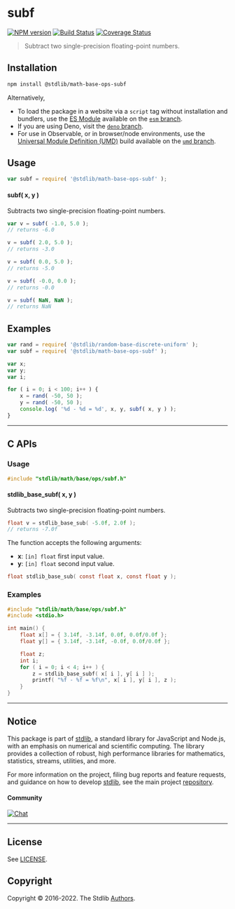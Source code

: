 <!--

@license Apache-2.0

Copyright (c) 2021 The Stdlib Authors.

Licensed under the Apache License, Version 2.0 (the "License");
you may not use this file except in compliance with the License.
You may obtain a copy of the License at

   http://www.apache.org/licenses/LICENSE-2.0

Unless required by applicable law or agreed to in writing, software
distributed under the License is distributed on an "AS IS" BASIS,
WITHOUT WARRANTIES OR CONDITIONS OF ANY KIND, either express or implied.
See the License for the specific language governing permissions and
limitations under the License.

-->

# subf

[![NPM version][npm-image]][npm-url] [![Build Status][test-image]][test-url] [![Coverage Status][coverage-image]][coverage-url] <!-- [![dependencies][dependencies-image]][dependencies-url] -->

> Subtract two single-precision floating-point numbers.

<!-- Section to include introductory text. Make sure to keep an empty line after the intro `section` element and another before the `/section` close. -->

<section class="intro">

</section>

<!-- /.intro -->

<!-- Package usage documentation. -->

<section class="installation">

## Installation

```bash
npm install @stdlib/math-base-ops-subf
```

Alternatively,

-   To load the package in a website via a `script` tag without installation and bundlers, use the [ES Module][es-module] available on the [`esm` branch][esm-url].
-   If you are using Deno, visit the [`deno` branch][deno-url].
-   For use in Observable, or in browser/node environments, use the [Universal Module Definition (UMD)][umd] build available on the [`umd` branch][umd-url].

</section>

<section class="usage">

## Usage

```javascript
var subf = require( '@stdlib/math-base-ops-subf' );
```

#### subf( x, y )

Subtracts two single-precision floating-point numbers.

```javascript
var v = subf( -1.0, 5.0 );
// returns -6.0

v = subf( 2.0, 5.0 );
// returns -3.0

v = subf( 0.0, 5.0 );
// returns -5.0

v = subf( -0.0, 0.0 );
// returns -0.0

v = subf( NaN, NaN );
// returns NaN
```

</section>

<!-- /.usage -->

<!-- Package usage notes. Make sure to keep an empty line after the `section` element and another before the `/section` close. -->

<section class="notes">

</section>

<!-- /.notes -->

<!-- Package usage examples. -->

<section class="examples">

## Examples

<!-- eslint no-undef: "error" -->

```javascript
var rand = require( '@stdlib/random-base-discrete-uniform' );
var subf = require( '@stdlib/math-base-ops-subf' );

var x;
var y;
var i;

for ( i = 0; i < 100; i++ ) {
    x = rand( -50, 50 );
    y = rand( -50, 50 );
    console.log( '%d - %d = %d', x, y, subf( x, y ) );
}
```

</section>

<!-- /.examples -->

<!-- C interface documentation. -->

* * *

<section class="c">

## C APIs

<!-- Section to include introductory text. Make sure to keep an empty line after the intro `section` element and another before the `/section` close. -->

<section class="intro">

</section>

<!-- /.intro -->

<!-- C usage documentation. -->

<section class="usage">

### Usage

```c
#include "stdlib/math/base/ops/subf.h"
```

#### stdlib_base_subf( x, y )

Subtracts two single-precision floating-point numbers.

```c
float v = stdlib_base_sub( -5.0f, 2.0f );
// returns -7.0f
```

The function accepts the following arguments:

-   **x**: `[in] float` first input value.
-   **y**: `[in] float` second input value.

```c
float stdlib_base_sub( const float x, const float y );
```

</section>

<!-- /.usage -->

<!-- C API usage notes. Make sure to keep an empty line after the `section` element and another before the `/section` close. -->

<section class="notes">

</section>

<!-- /.notes -->

<!-- C API usage examples. -->

<section class="examples">

### Examples

```c
#include "stdlib/math/base/ops/subf.h"
#include <stdio.h>

int main() {
    float x[] = { 3.14f, -3.14f, 0.0f, 0.0f/0.0f };
    float y[] = { 3.14f, -3.14f, -0.0f, 0.0f/0.0f };

    float z;
    int i;
    for ( i = 0; i < 4; i++ ) {
        z = stdlib_base_subf( x[ i ], y[ i ] );
        printf( "%f - %f = %f\n", x[ i ], y[ i ], z );
    }
}
```

</section>

<!-- /.examples -->

</section>

<!-- /.c -->

<!-- Section for related `stdlib` packages. Do not manually edit this section, as it is automatically populated. -->

<section class="related">

</section>

<!-- /.related -->

<!-- Section for all links. Make sure to keep an empty line after the `section` element and another before the `/section` close. -->


<section class="main-repo" >

* * *

## Notice

This package is part of [stdlib][stdlib], a standard library for JavaScript and Node.js, with an emphasis on numerical and scientific computing. The library provides a collection of robust, high performance libraries for mathematics, statistics, streams, utilities, and more.

For more information on the project, filing bug reports and feature requests, and guidance on how to develop [stdlib][stdlib], see the main project [repository][stdlib].

#### Community

[![Chat][chat-image]][chat-url]

---

## License

See [LICENSE][stdlib-license].


## Copyright

Copyright &copy; 2016-2022. The Stdlib [Authors][stdlib-authors].

</section>

<!-- /.stdlib -->

<!-- Section for all links. Make sure to keep an empty line after the `section` element and another before the `/section` close. -->

<section class="links">

[npm-image]: http://img.shields.io/npm/v/@stdlib/math-base-ops-subf.svg
[npm-url]: https://npmjs.org/package/@stdlib/math-base-ops-subf

[test-image]: https://github.com/stdlib-js/math-base-ops-subf/actions/workflows/test.yml/badge.svg?branch=main
[test-url]: https://github.com/stdlib-js/math-base-ops-subf/actions/workflows/test.yml?query=branch:main

[coverage-image]: https://img.shields.io/codecov/c/github/stdlib-js/math-base-ops-subf/main.svg
[coverage-url]: https://codecov.io/github/stdlib-js/math-base-ops-subf?branch=main

<!--

[dependencies-image]: https://img.shields.io/david/stdlib-js/math-base-ops-subf.svg
[dependencies-url]: https://david-dm.org/stdlib-js/math-base-ops-subf/main

-->

[chat-image]: https://img.shields.io/gitter/room/stdlib-js/stdlib.svg
[chat-url]: https://gitter.im/stdlib-js/stdlib/

[stdlib]: https://github.com/stdlib-js/stdlib

[stdlib-authors]: https://github.com/stdlib-js/stdlib/graphs/contributors

[umd]: https://github.com/umdjs/umd
[es-module]: https://developer.mozilla.org/en-US/docs/Web/JavaScript/Guide/Modules

[deno-url]: https://github.com/stdlib-js/math-base-ops-subf/tree/deno
[umd-url]: https://github.com/stdlib-js/math-base-ops-subf/tree/umd
[esm-url]: https://github.com/stdlib-js/math-base-ops-subf/tree/esm

[stdlib-license]: https://raw.githubusercontent.com/stdlib-js/math-base-ops-subf/main/LICENSE

</section>

<!-- /.links -->
